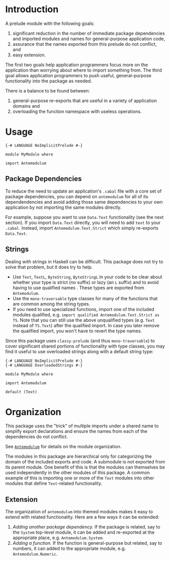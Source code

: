# Introduction

A prelude module with the following goals:

1. significant reduction in the number of immediate package dependencies and
   imported modules and names for general-purpose application code,
2. assurance that the names exported from this prelude do not conflict, and
3. easy extension.

The first two goals help application programmers focus more on the application
than worrying about where to import something from. The third goal allows
application programmers to push useful, general-purpose functionality into the
package as needed.

There is a balance to be found between:

1. general-purpose re-exports that are useful in a variety of application
   domains and
2. overloading the function namespace with useless operations.

# Usage

```
{-# LANGUAGE NoImplicitPrelude #-}

module MyModule where

import Antemodulum
```

## Package Dependencies

To reduce the need to update an application's `.cabal` file with a core set of
package dependencies, you can depend on `antemodulum` for all of its
dependendencies and avoid adding those same dependencies to your own application
by not importing the same modules directly.

For example, suppose you want to use `Data.Text` functionality (see the next
section). If you import `Data.Text` directly, you will need to add `text` to
your `.cabal`. Instead, import `Antemodulum.Text.Strict` which simply re-exports
`Data.Text`.


## Strings

Dealing with strings in Haskell can be difficult. This package does not try to
solve that problem, but it does try to help.

* Use `Text`, `TextL`, `ByteString`, `ByteStringL` in your code to be clear
  about whether your type is strict (no suffix) or lazy (an `L` suffix) and to
  avoid having to use qualified names . These types are exported from
  `Antemodulum`.
* Use the `mono-traversable` type classes for many of the functions that are
  common among the string types.
* If you need to use specialized functions, import one of the included modules
  qualified, e.g. `import qualified Antemodulum.Text.Strict as TS`. Note that
  you can still use the above unqualified types (e.g. `Text` instead of
  `TS.Text`) after the qualified import. In case you later remove the qualified
  import, you won't have to revert the type names.

Since this package uses `classy-prelude` (and thus `mono-traversable`) to cover
significant shared portions of functionality with type classes, you may find it
useful to use overloaded strings along with a default string type:

```
{-# LANGUAGE NoImplicitPrelude #-}
{-# LANGUAGE OverloadedStrings #-}

module MyModule where

import Antemodulum

default (Text)
```

# Organization

This package uses the "trick" of multiple imports under a shared name to
simplify export declarations and ensure the names from each of the dependencies
do not conflict.

See [`Antemodulum`](./src/Antemodulum.hs) for details on the module
organization.

The modules in this package are hierarchical only for categorizing the domain of
the included exports and code. A submodule is not exported from its parent
module. One benefit of this is that the modules can themselves be used
independently in the other modules of this package. A common example of this is
importing one or more of the `Text` modules into other modules that define
`Text`-related functionality.

## Extension

The organization of `antemodulum` into themed modules makes it easy to extend
with related functionality. Here are a few ways it can be extended:

1. *Adding another package dependency.* If the package is related, say to the
   `System` top-level module, it can be added and re-exported at the appropriate
   place, e.g. `Antemodulum.System`.
2. *Adding a function.* If the function is general-purpose but related, say to
   numbers, it can added to the appropriate module, e.g. `Antemodulum.Numeric`.
